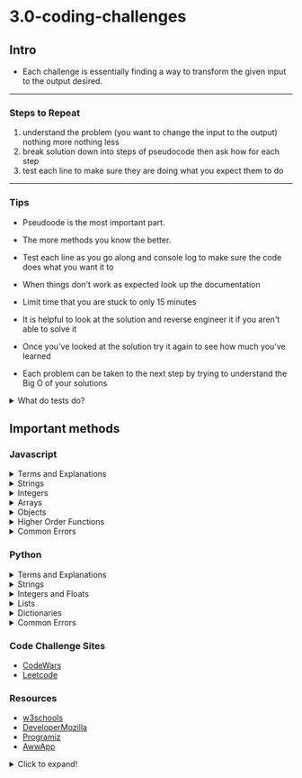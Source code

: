 # 3.0-coding-challenges

## Intro
* Each challenge is essentially finding a way to transform the given input to the output desired.


---
### Steps to Repeat
1. understand the problem (you want to change the input to the output) nothing more nothing less
2. break solution down into steps of pseudocode then ask how for each step
3. test each line to make sure they are doing what you expect them to do
--- 
### Tips

* Pseudoode is the most important part.

* The more methods you know the better.

* Test each line as you go along and console log to make sure the code does what you want it to

* When things don't work as expected look up the documentation

* Limit time that you are stuck to only 15 minutes

* It is helpful to look at the solution and reverse engineer it if you aren't able to solve it

* Once you've looked at the solution try it again to see how much you've learned

* Each problem can be taken to the next step by trying to understand the Big O of your solutions


<details>
  <summary>What do tests do?</summary>
  
  ## Heading
  1. A numbered
  2. list
     * With some
     * Sub bullets
</details>


## Important methods

### Javascript

<details>
  <summary>Terms and Explanations</summary>
  
  ## Heading
  1. A numbered
  2. list
     * With some
     * Sub bullets
</details>

<details>
  <summary>Strings</summary>
  
  <!-- ## Strings -->
  1. .split('')
    * splits strings on whatever is passed into the parenthesis
    ```javascript
    const str = 'The quick brown fox jumps over the lazy dog.';

    const words = str.split(' ');
    console.log(words);
     Array ["The", "quick", "brown", "fox", "jumps", "over", "the", "lazy", "dog."]
    ```
</details>

<details>
  <summary>Integers</summary>
  
  ## Heading
  1. A numbered
  2. list
     * With some
     * Sub bullets
</details>

<details>
  <summary>Arrays</summary>
  
  ## Heading
  1. A numbered
  2. list
     * With some
     * Sub bullets
</details>

<details>
  <summary>Objects</summary>
  
  ## Heading
  1. A numbered
  2. list
     * With some
     * Sub bullets
</details>

<details>
  <summary>Higher Order Functions</summary>
  
  ## Heading
  1. A numbered
  2. list
     * With some
     * Sub bullets
</details>

<details>
  <summary>Common Errors</summary>
  
  ## Heading
  1. A numbered
  2. list
     * With some
     * Sub bullets
</details>

### Python

<details>
  <summary>Terms and Explanations</summary>
  
  ## Heading
  1. A numbered
  2. list
     * With some
     * Sub bullets
</details>

<details>
  <summary>Strings</summary>
  
  <!-- ## Strings -->
  1. .split('')
    * splits strings on whatever is passed into the parenthesis
    ```python
    text= 'Love thy neighbor'

    # splits at space
    print(text.split())
    ['Love', 'thy', 'neighbor']
    ```
</details>

<details>
  <summary>Integers and Floats</summary>
  
  ## Heading
  1. A numbered
  2. list
     * With some
     * Sub bullets
</details>

<details>
  <summary>Lists</summary>
  
  ## Heading
  1. A numbered
  2. list
     * With some
     * Sub bullets
</details>

<details>
  <summary>Dictionaries</summary>
  
  ## Heading
  1. A numbered
  2. list
     * With some
     * Sub bullets
</details>

<details>
  <summary>Common Errors</summary>
  
  ## Heading
  1. A numbered
  2. list
     * With some
     * Sub bullets
</details>



### Code Challenge Sites

* [CodeWars][1]
* [Leetcode][2]

[1]: https://www.codewars.com/
[2]: https://leetcode.com/

### Resources

* [w3schools][3]
* [DeveloperMozilla][4]
* [Programiz][5]
* [AwwApp][6]

[3]: https://www.w3schools.com/
[4]: https://developer.mozilla.org/en-US/
[5]: https://www.programiz.com/
[6]: https://awwapp.com/#

<details>
  <summary>Click to expand!</summary>
  
  ## Heading
  1. A numbered
  2. list
     * With some
     * Sub bullets
</details>